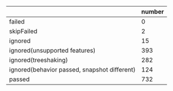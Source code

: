 |  | number |
|----| ---- |
| failed | 0 |
| skipFailed | 2 |
| ignored | 15 |
| ignored(unsupported features) | 393 |
| ignored(treeshaking) | 282 |
| ignored(behavior passed, snapshot different) | 124 |
| passed | 732 |
